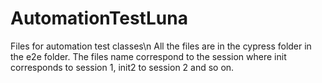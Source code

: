 # AutomationTestLuna
Files for automation test classes\n
All the files are in the cypress folder in the e2e folder.
The files name correspond to the session where init 
corresponds to session 1, init2 to session 2 and so on.
